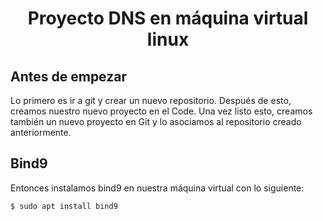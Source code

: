 
<h1 align="center"> Proyecto DNS en máquina virtual linux </h1>

## Antes de empezar
Lo primero es ir a git y crear un nuevo repositorio. Después de esto, creamos nuestro nuevo proyecto en el Code. Una vez listo esto, creamos también un nuevo proyecto en Git y lo asociamos al repositorio creado anteriormente. 

## Bind9
Entonces instalamos bind9 en nuestra máquina virtual con lo siguiente:

```
$ sudo apt install bind9
```
